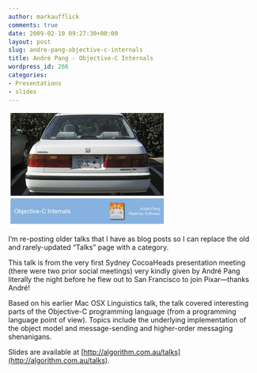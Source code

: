 ```yaml
---
author: markaufflick
comments: true
date: 2009-02-10 09:27:30+00:00
layout: post
slug: andre-pang-objective-c-internals
title: André Pang - Objective-C Internals
wordpress_id: 266
categories:
- Presentations
- slides
---
```


![image](/assets/objective-c-internals1.jpg)

I’m re-posting older talks that I have as blog posts so I can replace the old and rarely-updated “Talks” page with a category.

This talk is from the very first Sydney CocoaHeads presentation meeting (there were two prior social meetings) very kindly given by André Pang literally the night before he flew out to San Francisco to join Pixar—thanks André!

Based on his earlier Mac OSX Linguistics talk, the talk covered interesting parts of the Objective-C programming language (from a programming language point of view). Topics include the underlying implementation of the object model and message-sending and higher-order messaging shenanigans.

Slides are available at [http://algorithm.com.au/talks](http://algorithm.com.au/talks).
